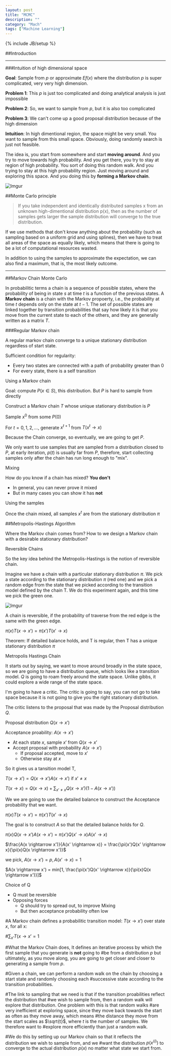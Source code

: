 ```yaml
---
layout: post
title: "MCMC"
description: ""
category: "Mach"
tags: ["Machine Learning"]
---
```

{% include JB/setup %}


<!--more-->

##Introduction

---

###Intuition of high dimensional space

**Goal**: Sample from $p$ or approximate $Ef(x)$ where the distribution $p$
is super complicated, very very high dimension.

**Problem 1**: This $p$ is just too complicated and doing analytical analysis is just impossible

**Problem 2**: So, we want to sample from $p$, but it is also too complicated

**Problem 3**: We can't come up a good proposal distribution because of the high dimension

**Intuition**: In high dimentional region, the space might be very small. You want to sample from 
this small space. Obviously, doing randomly search is just not feasible.

The idea is, you start from somewhere and start **moving around**. And you try to move towards high
probability. And you get there, you try to stay at region of high probability. You sort of doing 
this random walk. And you trying to stay at this high probability region. Just moving around and
exploring this space. And you doing this by **forming a Markov chain**.

![Imgur](http://i.imgur.com/w53jpzt.png)










##Monte Carlo principle

> If you take independent and identically distributed samples x from an unknown high-dimentional distribution p(x),
then as the number of samples gets larger the sample distribution will converge to the true distribution.

If we use methods that don't know anything about the probability (such as sampling based on a uniform grid and 
using splines), then we have to treat all areas of the space as equally likely, which means that there is going 
to be a lot of computational resources wasted.

In addition to using the samples to approximate the expectation, we can also find a maximum, that is, the most 
likely outcome.

---

##Markov Chain Monte Carlo

In probabilitic terms a chain is a sequence of possible states, where the probability of being in state $s$
 at time $t$ is a function of the previous states. A **Markov chain** is a chain with the Markov propoerty, 
i.e., the probability at time $t$ depends only on the state at $t - 1$. The set of possible states are linked
together by transition probabilities that say how likely it is that you move from the current state to each 
of the others, and they are generally written as a matrix $T$. 


###Regular Markov chain 

A regular markov chain converge to a unique stationary distribution regardless of start state. 

Sufficient condition for regularity:

- Every two states are connected with a path of probability greater than 0
- For every state, there is a self transition

Using a Markov chain 

Goal: compute $P(x \in S)$, this distribution. But $P$ is hard to sample from directly

Construct a Markov chain $T$ whose unique stationary distribution is $P$

Sample $x^0$ from some $P(0)$

For $t = 0, 1, 2, \dots$, generate $x^{t+1}$ from $T(x^t \rightarrow x)$

Because the Chain converge, so eventually, we are going to get $P$.

We only want to use samples that are sampled from a distribution closed to $P$, at early iteration, $p(t)$ is usually far from $P$, therefore, start collecting samples only after 
the chain has run long enough to "mix".

Mixing

How do you know if a chain has mixed? **You don't**

- In general, you can never prove it mixed 
- But in many cases you can show it has **not**

Using the samples 

Once the chain mixed, all samples $x^t$ are from the stationary
distribution $\pi$

##Metropolis-Hastings Algorithm

Where the Markov chain comes from?
How to we design a Markov chain with a desirable stationary
distribution?

Reversible Chains

So the key idea behind the Metropolis-Hastings is the notion
of reversible chain. 

Imagine we have a chain with a particular 
stationary distribution $\pi$. We pick a state according to the 
stationary distribution $\pi$ (red one) and we pick a random 
edge from the state that we picked according to the transition 
model defined by the chain T. We do this experiment 
again, and this time we pick the green one.

![Imgur](http://i.imgur.com/IMlkFZL.png)

A chain is reversible, if the probability of traverse from 
the red edge is the same with the green edge.

$\pi(x)T(x \rightarrow x') = \pi(x')T(x' \rightarrow x)$

Theorem: If detailed balance holds, and T is regular, then 
T has a unique stationary distribution $\pi$


Metropolis Hastings Chain 

It starts out by saying, we want to move around broadly in 
the state space, so we are going to have a distribution queue,
which looks like a transition model. $Q$ is going to roam
freely around the state space. Unlike gibbs, it could explore 
a wide range of the state space. 

I'm going to have a critic. The critic is going to say, you 
can not go to take space because it is not going to give you 
the right stationary distribution.

The critic listens to the proposal that was made by the Proposal
distribution $Q$. 

Proposal distribution $Q(x \rightarrow x')$ 

Acceptance proability: $A(x \rightarrow x')$


- At each state $x$, sample $x'$ from $Q(x \rightarrow x'$
- Accept proposal with probability $A(x \rightarrow x')$
  + If proposal accepted, move to $x'$
  + Otherwise stay at $x$

So it gives us a tansition model T,

$T(x \rightarrow x') = Q(x \rightarrow x')A(x \rightarrow x')$
if $x' \neq x$

$T(x \rightarrow x) = Q(x \rightarrow x) + \displaystyle\sum_{x' \neq x}Q(x \rightarrow x')(1 - A(x \rightarrow x'))$

We we are going to use the detailed balance to construct the 
Acceptance probability that we want. 

$\pi(x)T(x \rightarrow x') = \pi(x')T(x' \rightarrow x)$

The goal is to construct $A$ so that the detailed balance
holds for $Q$.

$\pi(x)Q(x \rightarrow x')A(x \rightarrow x') = \pi(x')Q(x' \rightarrow x)A(x' \rightarrow x)$

$\frac{A(x \rightarrow x')}{A(x' \rightarrow x)} = \frac{\pi(x')Q(x' \rightarrow x}{\pi(x)Q(x \rightarrow x')}$

we pick, $A(x \rightarrow x') = p, A(x' \rightarrow x) = 1$

$A(x \rightarrow x') = min[1, \frac{\pi(x')Q(x' \rightarrow x)}{\pi(x)Q(x \rightarrow x')}]$

Choice of Q

+ Q must be reversible 
+ Opposing forces
  - Q should try to spread out, to improve Mixing
  - But then acceptance probability often low 

#A Markov chain defines a probabilitic transition model: $T(x \rightarrow x')$ over state $x$, for all x:

#$\displaystyle\sum_{x'} T(x \rightarrow x' = 1$

#What the Markov Chain does, It defines an iterative process by which the first sample that you generate is **not** going to 
#be from a distribution $p$ but ultimately, as you move along, you are going to get closer and closer to generating a sample from $p$.

#Given a chain, we can perform a random walk on the chain by choosing a start state and randomly choosing each 
#successive state according to the transition probabilities. 

#The link to sampling that we need is that if the transition proabilities reflect the distribution that 
#we wish to sample from, then a random walk will explore that distribution. One problem with this is that random walks
#are very inefficient at exploring space, since they move back towards the start as often as they move away, which means
#the distance they move from the start scales as $\sqrt{t}$, where $t$ is the number of samples. We therefore want to 
#explore more efficiently than just a random walk.

#We do this by setting up our Markov chain so that it reflects the distribution we wish to sample from, and we 
#want the distribution $p(x^{(i)})$ to converge to the actual distribution $p(x)$ no matter what state we start from.



